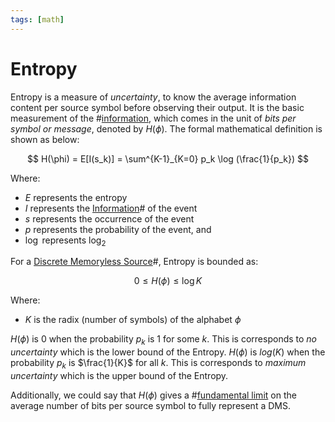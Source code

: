 ```yaml
---
tags: [math]
---
```


# Entropy

Entropy is a measure of *uncertainty*, to know the average information content
per source symbol before observing their output. It is the basic measurement of
the #[information](202209291001.md), which comes in the unit of *bits per symbol
or message*, denoted by $H(\phi)$. The formal mathematical definition is shown
as below:

$$
H(\phi) = E[I(s_k)] = \sum^{K-1}_{K=0} p_k \log (\frac{1}{p_k})
$$

Where:
- $E$ represents the entropy
- $I$ represents the [Information](202209291015.md)# of the event
- $s$ represents the occurrence of the event
- $p$ represents the probability of the event, and
- $\log$ represents $\log_2$

For a [Discrete Memoryless Source](202209291056.md)#, Entropy is bounded as:

$$
0 \le H(\phi) \le \log K
$$

Where:
- $K$ is the radix (number of symbols) of the alphabet $\phi$

$H(\phi)$ is 0 when the probability $p_k$ is 1 for some $k$. This is corresponds
to *no uncertainty* which is the lower bound of the Entropy. $H(\phi)$ is
$log(K)$ when the probability $p_k$ is $\frac{1}{K}$ for all $k$. This is
corresponds to *maximum uncertainty* which is the upper bound of the Entropy.

Additionally, we could say that $H(\phi)$ gives a #[fundamental limit](202209291028.md)
on the average number of bits per source symbol to fully represent a DMS.
